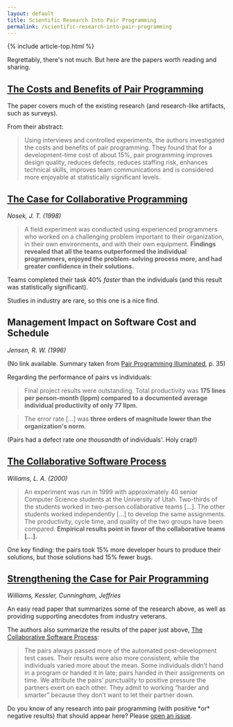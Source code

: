 ```yaml
---
layout: default
title: Scientific Research Into Pair Programming
permalink: /scientific-research-into-pair-programming
---
```


{% include article-top.html %}

Regrettably, there's not much. But here are the papers worth reading and sharing.

## [The Costs and Benefits of Pair Programming](https://collaboration.csc.ncsu.edu/laurie/Papers/XPSardinia.PDF)

The paper covers much of the existing research (and research-like artifacts, such as surveys).

From their abstract:

> Using interviews and controlled experiments, the authors investigated the
> costs and benefits of pair programming. They found that for a
> development-time cost of about 15%, pair programming improves design quality,
> reduces defects, reduces staffing risk, enhances technical skills, improves
> team communications and is considered more enjoyable at statistically
> significant levels.


## [The Case for Collaborative Programming](https://www.researchgate.net/publication/27295641_The_Case_for_Collaborative_Programming)

_Nosek, J. T. (1998)_

> A field experiment was conducted using experienced programmers who worked on
> a challenging problem important to their organization, in their own
> environments, and with their own equipment. **Findings revealed that all the
> teams outperformed the individual programmers, enjoyed the problem-solving
> process more, and had greater confidence in their solutions.**

Teams completed their task 40% _faster_ than the individuals (and this result
was statistically significant).

Studies in industry are rare, so this one is a nice find.


## Management Impact on Software Cost and Schedule

_Jensen, R. W. (1996)_

(No link available. Summary taken from [Pair Programming
Illuminated](https://www.amazon.com/Pair-Programming-Illuminated-Laurie-Williams/dp/0201745763A),
p. 35)

Regarding the performance of pairs vs individuals:

> Final project results were outstanding.  Total productivity was **175 lines
> per person-month (lppm) compared to a documented average individual
> productivity of only 77 llpm.**

> The error rate [&hellip;] was **three orders of magnitude lower than the
> organization's norm.** 

(Pairs had a defect rate _one thousandth_ of individuals&apos;. Holy crap!)


## [The Collaborative Software Process](http://www.cs.utah.edu/~lwilliam/Papers/ICSE.pdf)

_Wiliams, L. A. (2000)_

> An experiment was run in 1999 with approximately 40 senior Computer Science
> students at the University of Utah. Two-thirds of the students worked in
> two-person collaborative teams [&hellip;]. The other students worked
> independently [&hellip;] to develop the same assignments.  The productivity,
> cycle time, and quality of the two groups have been compared. **Empirical
> results point in favor of the collaborative teams [&hellip;].**

One key finding: the pairs took 15% more developer hours to produce their
solutions, but those solutions had 15% fewer bugs. 


## [Strengthening the Case for Pair Programming](https://collaboration.csc.ncsu.edu/laurie/Papers/ieeeSoftware.PDF)

_Williams, Kessler, Cunningham, Jeffries_

An easy read paper that summarizes some of the research above, as well as
providing supporting anecdotes from industry veterans.

The authors also summarize the results of the paper just above, [The
Collaborative Software
Process](/pair-programming-guide/scientific-research-into-pair-programming#the-collaborative-software-process):

> The pairs always passed more of the automated post-development test cases.
> Their results were also more consistent, while the individuals varied more
> about the mean. Some individuals didn’t hand in a program or handed it in
> late; pairs handed in their assignments on time. We attribute the pairs’
> punctuality to positive pressure the partners exert on each other. They admit
> to working “harder and smarter” because they don’t want to let their partner
> down.


<p class="text-sm pt-10">Do you know of any research into pair programming (with positive *or* negative results) that should appear here? Please <a href="https://github.com/tupleapp/pair-programming-guide/issues/new">open an issue</a>.</p>
